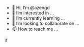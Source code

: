 - 👋 Hi, I’m @azengd
- 👀 I’m interested in ...
- 🌱 I’m currently learning ...
- 💞️ I’m looking to collaborate on ...
- 📫 How to reach me ...

<!---
azengd/azengd is a ✨ special ✨ repository because its `README.md` (this file) appears on your GitHub profile.
You can click the Preview link to take a look at your changes.
--->if

